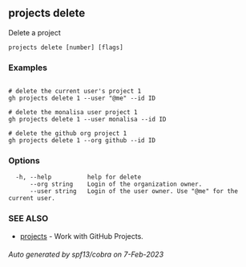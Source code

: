 ## projects delete

Delete a project

```
projects delete [number] [flags]
```

### Examples

```

# delete the current user's project 1
gh projects delete 1 --user "@me" --id ID

# delete the monalisa user project 1
gh projects delete 1 --user monalisa --id ID

# delete the github org project 1
gh projects delete 1 --org github --id ID

```

### Options

```
  -h, --help          help for delete
      --org string    Login of the organization owner.
      --user string   Login of the user owner. Use "@me" for the current user.
```

### SEE ALSO

* [projects](projects.md)	 - Work with GitHub Projects.

###### Auto generated by spf13/cobra on 7-Feb-2023
